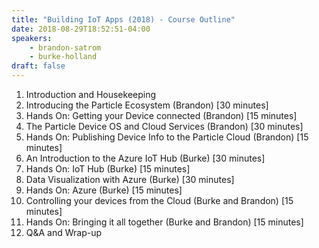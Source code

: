 ```yaml
---
title: "Building IoT Apps (2018) - Course Outline"
date: 2018-08-29T18:52:51-04:00
speakers:
    - brandon-satrom
    - burke-holland
draft: false
---
```


1. Introduction and Housekeeping
1. Introducing the Particle Ecosystem (Brandon) [30 minutes]
1. Hands On: Getting your Device connected (Brandon) [15 minutes]
1. The Particle Device OS and Cloud Services (Brandon) [30 minutes]
1. Hands On: Publishing Device Info to the Particle Cloud (Brandon) [15 minutes]
1. An Introduction to the Azure IoT Hub (Burke) [30 minutes]
1. Hands On: IoT Hub (Burke) [15 minutes]
1. Data Visualization with Azure (Burke) [30 minutes]
1. Hands On: Azure (Burke) [15 minutes]
1. Controlling your devices from the Cloud (Burke and Brandon) [15 minutes]
1. Hands On: Bringing it all together (Burke and Brandon) [15 minutes]
1. Q&A and Wrap-up 